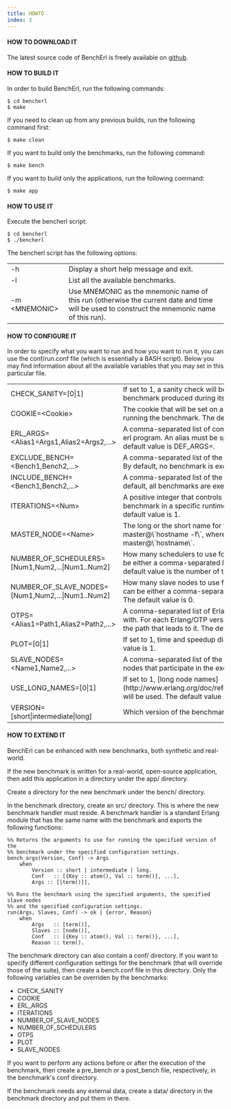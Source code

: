 ```yaml
---
title: HOWTO
index: 3
---
```


#### HOW TO DOWNLOAD IT

The latest source code of BenchErl is freely available on
[github](https://github.com/softlab-ntua/bencherl).

#### HOW TO BUILD IT

In order to build BenchErl, run the following commands:

~~~~~{.bash}
$ cd bencherl
$ make
~~~~~

If you need to clean up from any previous builds, run the following command 
first:

~~~~~{.bash}
$ make clean
~~~~~

If you want to build only the benchmarks, run the following command:

~~~~~{.bash}
$ make bench
~~~~~

If you want to build only the applications, run the following command:

~~~~~{.bash}
$ make app
~~~~~

#### HOW TO USE IT

Execute the <span class="code">bencherl</span> script:

~~~~~{.bash}
$ cd bencherl
$ ./bencherl
~~~~~

The <span class="code">bencherl</span> script has the following options:

<table border="0" cellpadding="5">
        <tr>
                <td class="option-name">-h</td>
                <td class="option-description">Display a short help message and exit.</td>
        </tr>
        <tr>
                <td class="option-name">-l</td>
                <td class="option-description">List all the available benchmarks.</td>
        </tr>
        <tr>
                <td class="option-name">-m &lt;MNEMONIC&gt;</td>
                <td class="option-description">Use <span class="code">MNEMONIC</span> as the mnemonic name of this run (otherwise the current date and time will be used to construct the mnemonic name of this run).</td>
        </tr>
</table>

#### HOW TO CONFIGURE IT

In order to specify what you want to run and how you want to run it, you can use
the <span class="code">conf/run.conf</span> file (which is essentially a BASH 
script). Below you may find information about all the available variables that 
you may set in this particular file.

<table border="0" cellpadding="5">
        <tr>
                <td class="configuration-name">CHECK_SANITY=[0|1]</td>
                <td class="configuration-description">If set to <span class="code">1</span>, a sanity check will be performed on the results that each benchmark produced during its execution.</td>      
		</tr>
        <tr>
                <td class="configuration-name">COOKIE=&lt;Cookie&gt;</td>
                <td class="configuration-description">The cookie that will be set on all Erlang nodes that will be used for running the benchmark. The default cookie is <span class="code">cookie</span>.<
/td>
        </tr>
         <tr>
                <td class="configuration-name">ERL_ARGS=&lt;Alias1=Args1,Alias2=Args2,...&gt;</td>
                <td class="configuration-description">A comma-separated list of command-line argument sets to pass to the <span class="code">erl</span> program. An alias must be specified for each argument set. The default value is <span class="code">DEF_ARGS=</span>.</td>
        </tr>
        <tr>
                <td class="configuration-name">EXCLUDE_BENCH=&lt;Bench1,Bench2,...&gt;</td>
                <td class="configuration-description">A comma-separated list of the benchmarks that you do not want to run. By default, no benchmark is excluded.</td>
        </tr>
        <tr>
                <td class="configuration-name">INCLUDE_BENCH=&lt;Bench1,Bench2,...&gt;</td>
                <td class="configuration-description">A comma-separated list of the benchmarks that you want to run. By default, all benchmarks are executed.</td>
        </tr>
        <tr>
                <td class="configuration-name">ITERATIONS=&lt;Num&gt;</td>
                <td class="configuration-description">A positive integer that controls how many times the execution of a benchmark in a specific runtime environment will be repeated. The default value is <span class="code">1</span>.</td>
        </tr>
        <tr>
                <td class="configuration-name">MASTER_NODE=&lt;Name&gt;</td>
                <td class="configuration-description">The long or the short name for the master node. The default long name is <span class="code">master@\`hostname -f\`</span>, whereas the default short name is <span class="code">master@\`hostname\`</span>.</td>
        </tr>
        <tr>
                <td class="configuration-name">NUMBER_OF_SCHEDULERS=[Num1,Num2,...|Num1..Num2]</td>
                <td class="configuration-description">How many schedulers to use for running each benchmark. The value can be either a comma-separated list of integers or a range of integers. The default value is the number of the CPU cores of the system.</td>
        </tr>
        <tr>
                <td class="configuration-name">NUMBER_OF_SLAVE_NODES=[Num1,Num2,...|Num1..Num2]</td>
                <td class="configuration-description">How many slave nodes to use for running each benchmark. The value can be either a comma-separated list of integers or a range
 of integers. The default value is <span class="code">0</span>.</td>
        </tr>
        <tr>
                <td class="configuration-name">OTPS=&lt;Alias1=Path1,Alias2=Path2,...&gt;</td>
                <td class="configuration-description">A comma-separated list of Erlang/OTP versions to run the benchmarks with. For each Erlang/OTP version, you must specify a unique alias and the path that leads to it. The default value is <span class="code">DEF_OTP=</span>.</td>
        </tr>
        <tr>
                <td class="configuration-name">PLOT=[0|1]</td>
                <td class="configuration-description">If set to <span class="code">1</span>, time and speedup diagrams will be produced. The default value is <span class="code">1</span>.</td>
        </tr>
        <tr>
                <td class="configuration-name">SLAVE_NODES=&lt;Name1,Name2,...&gt;</td>
                <td class="configuration-description">A comma-separated list of the long or the short names of the slave nodes that participate in the execution of the benchmarks.</td>
        </tr>
        <tr>
                <td class="configuration-name">USE_LONG_NAMES=[0|1]</td>
                <td class="configuration-description">If set to <span class="code">1</span>, [long node names](http://www.erlang.org/doc/reference_manual/distributed.html#id82803) will be used. The default value is <span class="code">1</span>.</td>
        </tr>
        <tr>
                <td class="configuration-name">VERSION=[short|intermediate|long]</td>
                <td class="configuration-description">Which version of the benchmarks to run. The default value is <span class="code">short</span>.</td>
        </tr>
</table>

#### HOW TO EXTEND IT

BenchErl can be enhanced with new benchmarks, both synthetic and real-world.

If the new benchmark is written for a real-world, open-source application, then add
this application in a directory under the <span class="code">app/</span> directory.

Create a directory for the new benchmark under the <span class="code">bench/</span> directory.

In the benchmark directory, create an <span class="code">src/</span> directory. This is where the
new benchmark handler must reside. A benchmark handler is a standard Erlang
module that has the same name with the benchmark and exports the following
functions:

~~~~~{.erlang}
%% Returns the arguments to use for running the specified version of the
%% benchmark under the specified configuration settings.
bench_args(Version, Conf) -> Args
    when
        Version :: short | intermediate | long.
        Conf   :: [{Key :: atom(), Val :: term()}, ...],
        Args :: [[term()]],
~~~~~

~~~~~{.erlang}
%% Runs the benchmark using the specified arguments, the specified slave nodes
%% and the specified configuration settings.
run(Args, Slaves, Conf) -> ok | {error, Reason}
    when
        Args   :: [term()],
        Slaves :: [node()],
        Conf   :: [{Key :: atom(), Val :: term()}, ...],
        Reason :: term().
~~~~~

The benchmark directory can also contain a <span class="code">conf/</span> directory. If you want to
specify different configuration settings for the benchmark (that will override
those of the suite), then create a <span class="code">bench.conf</span> file in this directory. Only the following variables can be overriden by the benchmarks:

* <span class="code">CHECK_SANITY</span>
* <span class="code">COOKIE</span>
* <span class="code">ERL_ARGS</span>
* <span class="code">ITERATIONS</span>
* <span class="code">NUMBER_OF_SLAVE_NODES</span>
* <span class="code">NUMBER_OF_SCHEDULERS</span>
* <span class="code">OTPS</span>
* <span class="code">PLOT</span>
* <span class="code">SLAVE_NODES</span>  

If you want to perform any
actions before or after the execution of the benchmark, then create a
<span class="code">pre_bench</span> or a <span class="code">post_bench</span> file, respectively, in the benchmark's <span class="code">conf</span> directory.

If the benchmark needs any external data, create a <span class="code">data/</span> directory in the
benchmark directory and put them in there.
